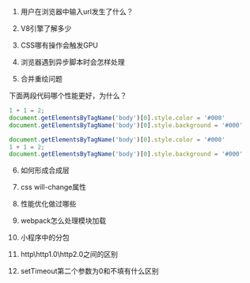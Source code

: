 1. 用户在浏览器中输入url发生了什么？

2. V8引擎了解多少

3. CSS哪有操作会触发GPU

4. 浏览器遇到异步脚本时会怎样处理

5. 合并重绘问题

下面两段代码哪个性能更好，为什么？

```js
1 + 1 = 2;
document.getElementsByTagName('body')[0].style.color = '#000'
document.getElementsByTagName('body')[0].style.background = '#000'
```

```js
document.getElementsByTagName('body')[0].style.color = '#000'
1 + 1 = 2;
document.getElementsByTagName('body')[0].style.background = '#000'
```

6. 如何形成合成层

7. css will-change属性

8. 性能优化做过哪些

9. webpack怎么处理模块加载

10. 小程序中的分包

11. http\http1.0\http2.0之间的区别

12. setTimeout第二个参数为0和不填有什么区别


